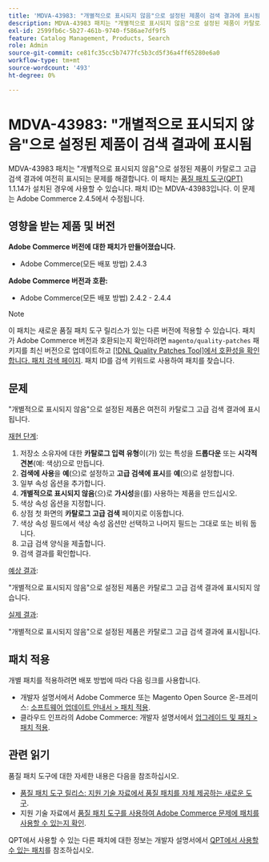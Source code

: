 ```yaml
---
title: 'MDVA-43983: "개별적으로 표시되지 않음"으로 설정된 제품이 검색 결과에 표시됨'
description: MDVA-43983 패치는 "개별적으로 표시되지 않음"으로 설정된 제품이 카탈로그 고급 검색 결과에 여전히 표시되는 문제를 해결합니다. 이 패치는 [Quality Patches Tool (QPT)](/help/announcements/adobe-commerce-announcements/magento-quality-patches-released-new-tool-to-self-serve-quality-patches.md) 1.1.14가 설치된 경우 사용할 수 있습니다. 패치 ID는 MDVA-43983입니다. 이 문제는 Adobe Commerce 2.4.5에서 수정됩니다.
exl-id: 2599fb6c-5b27-461b-9740-f586ae7df9f5
feature: Catalog Management, Products, Search
role: Admin
source-git-commit: ce81fc35cc5b7477fc5b3cd5f36a4ff65280e6a0
workflow-type: tm+mt
source-wordcount: '493'
ht-degree: 0%

---
```


# MDVA-43983: &quot;개별적으로 표시되지 않음&quot;으로 설정된 제품이 검색 결과에 표시됨

MDVA-43983 패치는 &quot;개별적으로 표시되지 않음&quot;으로 설정된 제품이 카탈로그 고급 검색 결과에 여전히 표시되는 문제를 해결합니다. 이 패치는 [품질 패치 도구(QPT)](/help/announcements/adobe-commerce-announcements/magento-quality-patches-released-new-tool-to-self-serve-quality-patches.md) 1.1.14가 설치된 경우에 사용할 수 있습니다. 패치 ID는 MDVA-43983입니다. 이 문제는 Adobe Commerce 2.4.5에서 수정됩니다.

## 영향을 받는 제품 및 버전

**Adobe Commerce 버전에 대한 패치가 만들어졌습니다.**

* Adobe Commerce(모든 배포 방법) 2.4.3

**Adobe Commerce 버전과 호환:**

* Adobe Commerce(모든 배포 방법) 2.4.2 - 2.4.4

>[!NOTE]
>
>이 패치는 새로운 품질 패치 도구 릴리스가 있는 다른 버전에 적용할 수 있습니다. 패치가 Adobe Commerce 버전과 호환되는지 확인하려면 `magento/quality-patches` 패키지를 최신 버전으로 업데이트하고 [[!DNL Quality Patches Tool]에서 호환성을 확인합니다. 패치 검색 페이지](https://devdocs.magento.com/quality-patches/tool.html#patch-grid). 패치 ID를 검색 키워드로 사용하여 패치를 찾습니다.

## 문제

&quot;개별적으로 표시되지 않음&quot;으로 설정된 제품은 여전히 카탈로그 고급 검색 결과에 표시됩니다.

<u>재현 단계</u>:

1. 저장소 소유자에 대한 **카탈로그 입력 유형**&#x200B;이(가) 있는 특성을 **드롭다운** 또는 **시각적 견본**(예: 색상)으로 만듭니다.
1. **검색에 사용**&#x200B;을 **예**(으)로 설정하고 **고급 검색에 표시**&#x200B;를 **예**(으)로 설정합니다.
1. 일부 속성 옵션을 추가합니다.
1. **개별적으로 표시되지 않음**(으)로 **가시성**&#x200B;을(를) 사용하는 제품을 만드십시오.
1. 색상 속성 옵션을 지정합니다.
1. 상점 첫 화면의 **카탈로그 고급 검색** 페이지로 이동합니다.
1. 색상 속성 필드에서 색상 속성 옵션만 선택하고 나머지 필드는 그대로 또는 비워 둡니다.
1. 고급 검색 양식을 제출합니다.
1. 검색 결과를 확인합니다.

<u>예상 결과</u>:

&quot;개별적으로 표시되지 않음&quot;으로 설정된 제품은 카탈로그 고급 검색 결과에 표시되지 않습니다.

<u>실제 결과</u>:

&quot;개별적으로 표시되지 않음&quot;으로 설정된 제품은 카탈로그 고급 검색 결과에 표시됩니다.

## 패치 적용

개별 패치를 적용하려면 배포 방법에 따라 다음 링크를 사용합니다.

* 개발자 설명서에서 Adobe Commerce 또는 Magento Open Source 온-프레미스: [소프트웨어 업데이트 안내서 > 패치 적용](https://devdocs.magento.com/guides/v2.4/comp-mgr/patching/mqp.html).
* 클라우드 인프라의 Adobe Commerce: 개발자 설명서에서 [업그레이드 및 패치 > 패치 적용](https://devdocs.magento.com/cloud/project/project-patch.html).

## 관련 읽기

품질 패치 도구에 대한 자세한 내용은 다음을 참조하십시오.

* [품질 패치 도구 릴리스: 지원 기술 자료에서 품질 패치를 자체 제공하는 새로운 도구](/help/announcements/adobe-commerce-announcements/magento-quality-patches-released-new-tool-to-self-serve-quality-patches.md).
* 지원 기술 자료에서 [품질 패치 도구를 사용하여 Adobe Commerce 문제에 패치를 사용할 수 있는지 확인](/help/support-tools/patches-available-in-qpt-tool/check-patch-for-magento-issue-with-magento-quality-patches.md).

QPT에서 사용할 수 있는 다른 패치에 대한 정보는 개발자 설명서에서 [QPT에서 사용할 수 있는 패치](https://devdocs.magento.com/quality-patches/tool.html#patch-grid)를 참조하십시오.
